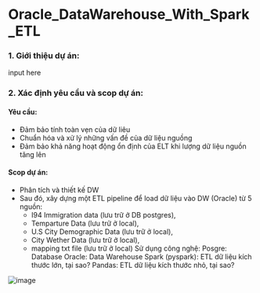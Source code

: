 # Oracle_DataWarehouse_With_Spark_ETL
### 1. Giới thiệu dự án:
input here
### 2. Xác định yêu cầu và scop dự án:
#### Yêu cầu:
- Đảm bảo tính toàn vẹn của dữ liêu
- Chuẩn hóa và xử lý những vấn đề của dữ liệu nguồng
- Đảm bảo khả năng hoạt động ổn định của ELT khi lượng dữ liệu nguồn tăng lên 
#### Scop dự án:
* Phân tích và thiết kế DW
* Sau đó,  xây dựng một ETL pipeline để load dữ liệu vào DW (Oracle) từ 5 nguồn: 
     * I94 Immigration data (lưu trữ ở DB postgres), 
     * Temparture Data (lưu trữ ở local),
     * U.S City Demographic Data (lưu trữ ở local),
     * City Wether Data (lưu trữ ở local),
    * mapping txt file (lưu trữ ở local) 
Sử dụng công nghệ: 
Posgre: Database
Oracle: Data Warehouse
Spark (pyspark): ETL dữ liệu kích thước lớn, tại sao? 
Pandas: ETL dữ liệu kích thước nhỏ, tại sao? 

![image](https://github.com/hien201/Oracle_DataWarehous_With_Spark_ETL/assets/90466915/efe9e602-cd26-4343-8118-631f2483c1d1)

